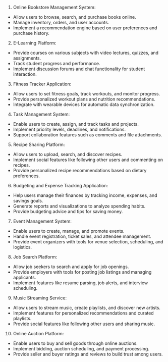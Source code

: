 1. Online Bookstore Management System:

* Allow users to browse, search, and purchase books online.
* Manage inventory, orders, and user accounts.
* Implement a recommendation engine based on user preferences and purchase history.


2. E-Learning Platform:
* Provide courses on various subjects with video lectures, quizzes, and assignments.
* Track student progress and performance.
* Implement discussion forums and chat functionality for student interaction.

3. Fitness Tracker Application:
* Allow users to set fitness goals, track workouts, and monitor progress.
* Provide personalized workout plans and nutrition recommendations.
* Integrate with wearable devices for automatic data synchronization.

4. Task Management System:
* Enable users to create, assign, and track tasks and projects.
* Implement priority levels, deadlines, and notifications.
* Support collaboration features such as comments and file attachments.

5. Recipe Sharing Platform:
* Allow users to upload, search, and discover recipes.
* Implement social features like following other users and commenting on recipes.
* Provide personalized recipe recommendations based on dietary preferences.

6. Budgeting and Expense Tracking Application:
* Help users manage their finances by tracking income, expenses, and savings goals.
* Generate reports and visualizations to analyze spending habits.
* Provide budgeting advice and tips for saving money.

7. Event Management System:
* Enable users to create, manage, and promote events.
* Handle event registration, ticket sales, and attendee management.
* Provide event organizers with tools for venue selection, scheduling, and logistics.

8. Job Search Platform:
* Allow job seekers to search and apply for job openings.
* Provide employers with tools for posting job listings and managing applicants.
* Implement features like resume parsing, job alerts, and interview scheduling.

9. Music Streaming Service:
* Allow users to stream music, create playlists, and discover new artists.
* Implement features for personalized recommendations and curated playlists.
* Provide social features like following other users and sharing music.

10. Online Auction Platform:
* Enable users to buy and sell goods through online auctions.
* Implement bidding, auction scheduling, and payment processing.
* Provide seller and buyer ratings and reviews to build trust among users.
